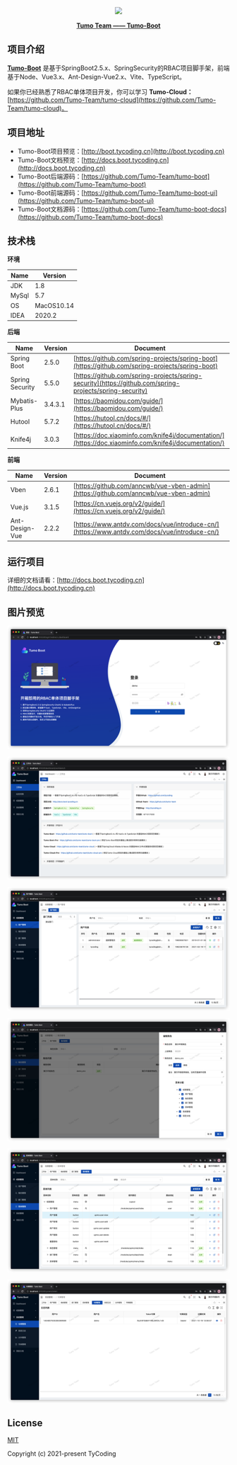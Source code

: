 <p align="center">
    <img src="http://cdn.tycoding.cn/MIK-WxRzP9.png" />
</p>
<p align="center">
    <a href="https://github.com/Tumo-Team" target="_blank">
        <strong>Tumo Team —— Tumo-Boot</strong>
    </a>
</p>

## 项目介绍

**[Tumo-Boot](https://github.com/Tumo-Team/tumo-boot)** 是基于SpringBoot2.5.x、SpringSecurity的RBAC项目脚手架，前端基于Node、Vue3.x、Ant-Design-Vue2.x、Vite、TypeScript。

如果你已经熟悉了RBAC单体项目开发，你可以学习 **Tumo-Cloud：** [https://github.com/Tumo-Team/tumo-cloud](https://github.com/Tumo-Team/tumo-cloud)。

## 项目地址

- Tumo-Boot项目预览：[http://boot.tycoding.cn](http://boot.tycoding.cn)
- Tumo-Boot文档预览：[http://docs.boot.tycoding.cn](http://docs.boot.tycoding.cn)
- Tumo-Boot后端源码：[https://github.com/Tumo-Team/tumo-boot](https://github.com/Tumo-Team/tumo-boot)
- Tumo-Boot前端源码：[https://github.com/Tumo-Team/tumo-boot-ui](https://github.com/Tumo-Team/tumo-boot-ui)
- Tumo-Boot文档源码：[https://github.com/Tumo-Team/tumo-boot-docs](https://github.com/Tumo-Team/tumo-boot-docs)

## 技术栈

**环境**

| Name  | Version    |
| ----- | ---------- |
| JDK   | 1.8        |
| MySql | 5.7        |
| OS    | MacOS10.14 |
| IDEA  | 2020.2     |

**后端**

| Name            | Version | Document                                                     |
| --------------- | ------- | ------------------------------------------------------------ |
| Spring Boot     | 2.5.0   | [https://github.com/spring-projects/spring-boot](https://github.com/spring-projects/spring-boot) |
| Spring Security | 5.5.0   | [https://github.com/spring-projects/spring-security](https://github.com/spring-projects/spring-security) |
| Mybatis-Plus    | 3.4.3.1 | [https://baomidou.com/guide/](https://baomidou.com/guide/)   |
| Hutool          | 5.7.2   | [https://hutool.cn/docs/#/](https://hutool.cn/docs/#/)       |
| Knife4j         | 3.0.3   | [https://doc.xiaominfo.com/knife4j/documentation/](https://doc.xiaominfo.com/knife4j/documentation/) |

**前端**

| Name           | Version | Document                                                     |
| -------------- | ------- | ------------------------------------------------------------ |
| Vben           | 2.6.1   | [https://github.com/anncwb/vue-vben-admin](https://github.com/anncwb/vue-vben-admin) |
| Vue.js         | 3.1.5   | [https://cn.vuejs.org/v2/guide/](https://cn.vuejs.org/v2/guide/) |
| Ant-Design-Vue | 2.2.2   | [https://www.antdv.com/docs/vue/introduce-cn/](https://www.antdv.com/docs/vue/introduce-cn/) |

## 运行项目

详细的文档请看：[http://docs.boot.tycoding.cn](http://docs.boot.tycoding.cn)

## 图片预览


![image-20211019010331915](imgs/image-20211019010331915.png)

![image-20211019010617453](imgs/image-20211019010617453.png)

![image-20211019010644809](imgs/image-20211019010644809.png)

![image-20211019010703801](imgs/image-20211019010703801.png)

![image-20211019010720167](imgs/image-20211019010720167.png)

![image-20211019010743832](imgs/image-20211019010743832.png)


## License

[MIT](https://github.com/Tumo-Team/tumo-boot/blob/master/LICENSE)

Copyright (c) 2021-present TyCoding

